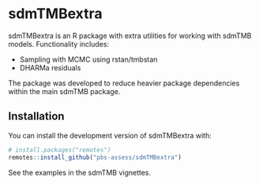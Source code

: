 # sdmTMBextra

<!-- badges: start -->
<!-- badges: end -->

sdmTMBextra is an R package with extra utilities for working with sdmTMB models. Functionality includes:

- Sampling with MCMC using rstan/tmbstan
- DHARMa residuals

The package was developed to reduce heavier package dependencies within the main sdmTMB package.

## Installation

You can install the development version of sdmTMBextra with:

``` r
# install.packages("remotes")
remotes::install_github("pbs-assess/sdmTMBextra")
```

See the examples in the sdmTMB vignettes.
